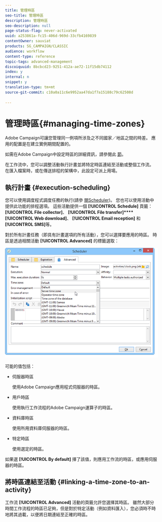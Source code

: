 ```yaml
---
title: 管理時區
seo-title: 管理時區
description: 管理時區
seo-description: null
page-status-flag: never-activated
uuid: a253861a-fc15-406d-969d-33cfb4169839
contentOwner: sauviat
products: SG_CAMPAIGN/CLASSIC
audience: workflow
content-type: reference
topic-tags: advanced-management
discoiquuid: 8bcbcd23-9251-412a-ae72-11f15db74112
index: y
internal: n
snippet: y
translation-type: tm+mt
source-git-commit: c10a0a11c6e9952aa47da1f7a15188c79c62508d

---
```



# 管理時區{#managing-time-zones}

Adobe Campaign可讓您管理同一例項所涉及之不同國家／地區之間的時差。 應用的配置是在建立實例期間配置的。

如需在Adobe Campaign中設定時區的詳細資訊，請參閱此 [節](../../installation/using/time-zone-management.md)。

在工作流中，您可以調整活動執行計畫並將特定時區連結至活動或整個工作流。 在匯入檔案時，或在傳送排程的架構中，此設定可派上用場。

## 執行計畫 {#execution-scheduling}

您可以使用調度程式調度任務的執行(請參 [閱Scheduler](../../workflow/using/scheduler.md))。 您也可以使用活動中提供此功能的排程選項。 這些活動提供一個 **[!UICONTROL Schedule]** 頁籤： **[!UICONTROL File collector]**、 **[!UICONTROL File transfer]****[!UICONTROL Web download]**、 **[!UICONTROL Email reception]** 和 **[!UICONTROL SMS]**&#x200B;等。

對於所有計畫任務（即具有計畫選項的所有活動），您可以選擇要應用的時區。 時區是透過相關活動 **[!UICONTROL Advanced]** 的標籤選取：

![](assets/wf-timezone-in-a-box.png)

可能的值包括：

* 伺服器時區

   使用Adobe Campaign應用程式伺服器的時區。

* 用戶時區

   使用執行工作流程的Adobe Campaign運算子的時區。

* 資料庫時區

   使用所用資料庫伺服器的時區。

* 特定時區

   使用選定的時區。

如果選 **[!UICONTROL By default]** 擇了該值，則應用工作流的時區，或應用伺服器的時區。

## 將時區連結至活動 {#linking-a-time-zone-to-an-activity}

工作流 **[!UICONTROL Advanced]** 活動的頁籤允許您選擇其時區。 雖然大部分時間工作流程的時區已足夠，但是對於特定活動（例如資料匯入），您必須時不時地將其過載，以便將日期連結至正確的時區。
